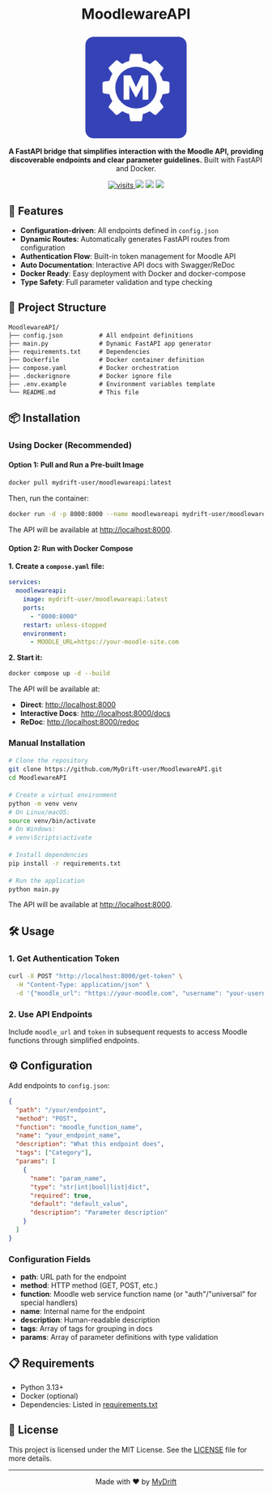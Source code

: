 # <p align="center">MoodlewareAPI</p>
<p align="center">
  <img src="./assets/MoodlewareAPI_logo.png" width="200" alt="MoodlewareAPI Logo">
</p>
<p align="center">
  <strong>A FastAPI bridge that simplifies interaction with the Moodle API, providing discoverable endpoints and clear parameter guidelines.</strong>
  Built with FastAPI and Docker.
</p>
<p align="center">
  <a href="https://github.com/MyDrift-user/MoodlewareAPI"><img src="https://badgetrack.pianonic.ch/badge?tag=moodleware-api&label=visits&color=3644b7&style=flat" alt="visits" </a>
  <a href="https://github.com/MyDrift-user/MoodlewareAPI/blob/main/LICENSE"><img src="https://img.shields.io/github/license/MyDrift-user/MoodlewareAPI?color=3644b7&label=License"/></a>
  <a href="https://github.com/MyDrift-user/MoodlewareAPI/releases"><img src="https://img.shields.io/github/v/release/MyDrift-user/MoodlewareAPI?include_prereleases&color=3644b7&label=Latest%20Release"/></a>
  <a href="#-installation"><img src="https://img.shields.io/badge/Selfhost-Instructions-3644b7.svg"/></a>
</p>

## 🚀 Features
- **Configuration-driven**: All endpoints defined in `config.json`
- **Dynamic Routes**: Automatically generates FastAPI routes from configuration
- **Authentication Flow**: Built-in token management for Moodle API
- **Auto Documentation**: Interactive API docs with Swagger/ReDoc
- **Docker Ready**: Easy deployment with Docker and docker-compose
- **Type Safety**: Full parameter validation and type checking

## 📁 Project Structure
```
MoodlewareAPI/
├── config.json          # All endpoint definitions
├── main.py              # Dynamic FastAPI app generator
├── requirements.txt     # Dependencies
├── Dockerfile           # Docker container definition
├── compose.yaml         # Docker orchestration
├── .dockerignore        # Docker ignore file
├── .env.example         # Environment variables template
└── README.md            # This file
```

## 📦 Installation

### Using Docker (Recommended)

#### Option 1: Pull and Run a Pre-built Image
```bash
docker pull mydrift-user/moodlewareapi:latest
```

Then, run the container:
```bash
docker run -d -p 8000:8000 --name moodlewareapi mydrift-user/moodlewareapi:latest
```
The API will be available at [http://localhost:8000](http://localhost:8000).

#### Option 2: Run with Docker Compose
**1. Create a `compose.yaml` file:**
```yaml
services:
  moodlewareapi:
    image: mydrift-user/moodlewareapi:latest
    ports:
      - "8000:8000"
    restart: unless-stopped
    environment:
      - MOODLE_URL=https://your-moodle-site.com
```

**2. Start it:**
```bash
docker compose up -d --build
```

The API will be available at:
- **Direct**: [http://localhost:8000](http://localhost:8000)
- **Interactive Docs**: [http://localhost:8000/docs](http://localhost:8000/docs)
- **ReDoc**: [http://localhost:8000/redoc](http://localhost:8000/redoc)

### Manual Installation

```bash
# Clone the repository
git clone https://github.com/MyDrift-user/MoodlewareAPI.git
cd MoodlewareAPI

# Create a virtual environment
python -m venv venv
# On Linux/macOS:
source venv/bin/activate
# On Windows:
# venv\Scripts\activate

# Install dependencies
pip install -r requirements.txt

# Run the application
python main.py
```
The API will be available at [http://localhost:8000](http://localhost:8000).

## 🛠️ Usage

### 1. Get Authentication Token
```bash
curl -X POST "http://localhost:8000/get-token" \
  -H "Content-Type: application/json" \
  -d '{"moodle_url": "https://your-moodle.com", "username": "your-username", "password": "your-password"}'
```

### 2. Use API Endpoints
Include `moodle_url` and `token` in subsequent requests to access Moodle functions through simplified endpoints.

## ⚙️ Configuration

Add endpoints to `config.json`:

```json
{
  "path": "/your/endpoint",
  "method": "POST",
  "function": "moodle_function_name",
  "name": "your_endpoint_name", 
  "description": "What this endpoint does",
  "tags": ["Category"],
  "params": [
    {
      "name": "param_name",
      "type": "str|int|bool|list|dict",
      "required": true,
      "default": "default_value",
      "description": "Parameter description"
    }
  ]
}
```

### Configuration Fields
- **path**: URL path for the endpoint
- **method**: HTTP method (GET, POST, etc.)
- **function**: Moodle web service function name (or "auth"/"universal" for special handlers)
- **name**: Internal name for the endpoint
- **description**: Human-readable description
- **tags**: Array of tags for grouping in docs
- **params**: Array of parameter definitions with type validation

## 📋 Requirements
- Python 3.13+
- Docker (optional)
- Dependencies: Listed in [requirements.txt](./requirements.txt)

## 📜 License
This project is licensed under the MIT License.
See the [LICENSE](LICENSE) file for more details.

---
<p align="center">Made with ❤️ by <a href="https://github.com/MyDrift-user">MyDrift</a></p>
